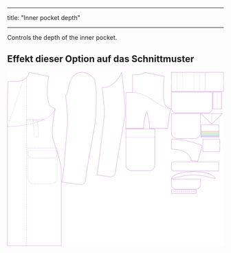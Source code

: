- - -
title: "Inner pocket depth"
- - -

Controls the depth of the inner pocket.

## Effekt dieser Option auf das Schnittmuster

![This image shows the effect of this option by superimposing several variants that have a different value for this option](carlton_innerpocketdepth_sample.svg "Effect of this option on the pattern")
